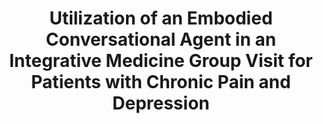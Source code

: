 ---
name: "Utilization Of An Embodied Conversational"
title: "Utilization of an Embodied Conversational Agent in an Integrative Medicine Group Visit for Patients  with Chronic Pain and Depression"
project: null
event: "Connected Health Symposium, Boston"
authors:
- name: "Shamekhi, A."
- name: "Bickmore, T."
- name: "Lestoquoy, A."
- name: "Gardiner, P."
year: 2016
resources: null
external_url: null
draft: false 
headless: true
---
